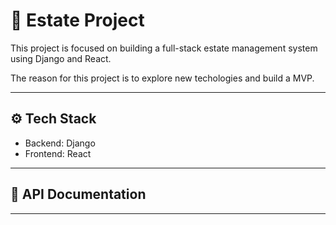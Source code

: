 # 🚀 Estate Project

This project is focused on building a full-stack estate management system using Django and React.

The reason for this project is to explore new techologies and build a MVP.

---

## ⚙️ Tech Stack
- Backend: Django
- Frontend: React


---

## 📜 API Documentation


---

